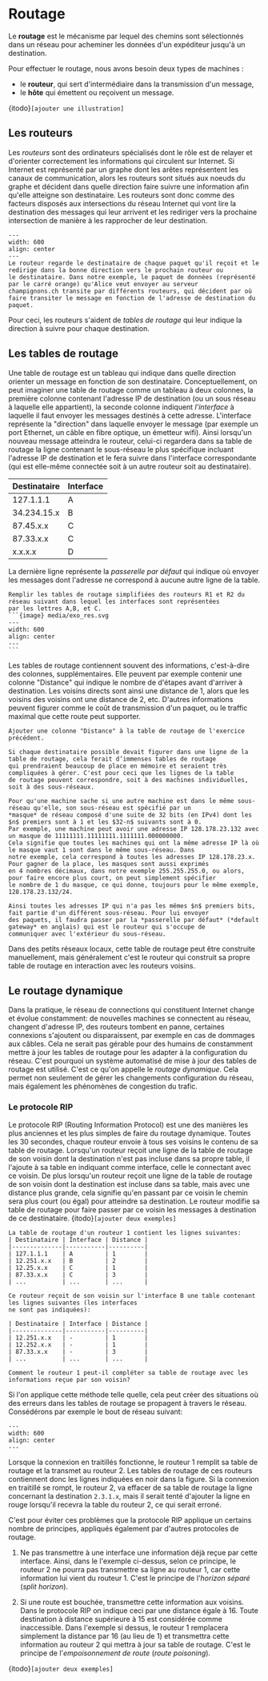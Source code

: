 # Routage

Le **routage** est le mécanisme par lequel des chemins sont sélectionnés dans un réseau pour acheminer les données d'un expéditeur jusqu'à un destination.

Pour effectuer le routage, nous avons besoin deux types de machines :

- le **routeur**, qui sert d'intermédiaire dans la transmission d'un message,
- le **hôte** qui émettent ou reçoivent un message.

{itodo}` [ajouter une illustration] `

## Les routeurs

Les *routeurs* sont des ordinateurs spécialisés dont le rôle est de relayer
et d'orienter correctement les informations qui circulent sur Internet. Si
Internet est représenté par un graphe dont les arêtes représentent les canaux
de communication, alors les routeurs sont situés aux noeuds du graphe et
décident dans quelle direction faire suivre une information afin qu'elle atteigne
son destinataire. Les routeurs sont donc comme des facteurs
disposés aux intersections du réseau Internet qui vont lire la destination des
messages qui leur arrivent et les rediriger vers la prochaine intersection
de manière à les rapprocher de leur destination.

```{figure} media/routing.svg
---
width: 600
align: center
---
Le routeur regarde le destinataire de chaque paquet qu'il reçoit et le redirige dans la bonne direction vers le prochain routeur ou
le destinataire. Dans notre exemple, le paquet de données (représenté par le carré orange) qu'Alice veut envoyer au serveur
champignons.ch transite par différents routeurs, qui décident par où faire transiter le message en fonction de l'adresse de destination du paquet. 
```

Pour ceci, les routeurs s'aident de *tables de routage* qui leur indique la direction à suivre pour chaque destination.

## Les tables de routage

Une table de routage est un tableau qui indique dans quelle direction orienter
un message en fonction de son destinataire. Conceptuellement, on peut imaginer
une table de routage comme un tableau à deux colonnes, la première colonne contenant
l'adresse IP de destination (ou un sous réseau à laquelle elle appartient),
la seconde colonne indiquent *l'interface* à laquelle il faut envoyer
les messages destinés à cette adresse. L'interface représente la "direction" dans laquelle envoyer le message
(par exemple un port Ethernet, un câble en fibre optique, un émetteur wifi).
Ainsi lorsqu'un nouveau message atteindra le routeur, celui-ci regardera dans sa table
de routage la ligne contenant le sous-réseau le plus spécifique incluant l'adresse IP
de destination et le fera suivre dans l'interface correspondante (qui est elle-même connectée soit à un
autre routeur soit au destinataire).

| Destinataire | Interface |
|--------------|-----------|
| 127.1.1.1    | A         |
| 34.234.15.x  | B         |
| 87.45.x.x    | C         |
| 87.33.x.x    | C         |
| x.x.x.x      | D         |

La dernière ligne représente la *passerelle par défaut* qui indique où envoyer les messages dont l'adresse
ne correspond à aucune autre ligne de la table. 

````{Exercise}
Remplir les tables de routage simplifiées des routeurs R1 et R2 du réseau suivant dans lequel les interfaces sont représentées
par les lettres A,B, et C. 
```{image} media/exo_res.svg
---
width: 600
align: center
---
```
````

Les tables de routage contiennent souvent des informations, c'est-à-dire des colonnes, supplémentaires. Elle peuvent
par exemple contenir une colonne "Distance" qui indique le nombre de d'étapes avant d'arriver à destination. Les voisins
directs sont ainsi une distance de 1, alors que les voisins des voisins ont une distance de 2, etc. D'autres informations
peuvent figurer comme le coût de transmission d'un paquet, ou le traffic maximal que cette route peut supporter.

```{Exercise}
Ajouter une colonne "Distance" à la table de routage de l'exercice précédent.

```


```{togofurther} Masques de réseau
Si chaque destinataire possible devait figurer dans une ligne de la table de routage, cela ferait d’immenses tables de routage
qui prendraient beaucoup de place en mémoire et seraient très compliquées à gérer. C'est pour ceci que les lignes de la table
de routage peuvent correspondre, soit à des machines individuelles, soit à des sous-réseaux. 

Pour qu'une machine sache si une autre machine est dans le même sous-réseau qu'elle, son sous-réseau est spécifié par un
*masque* de réseau composé d'une suite de 32 bits (en IPv4) dont les $n$ premiers sont à 1 et les $32-n$ suivants sont à 0.
Par exemple, une machine peut avoir une adresse IP 128.178.23.132 avec un masque de 11111111.11111111.1111111.000000000.
Cela signifie que toutes les machines qui ont la même adresse IP là où le masque vaut 1 sont dans le même sous-réseau. Dans
notre exemple, cela correspond à toutes les adresses IP 128.178.23.x. Pour gagner de la place, les masques sont aussi exprimés
en 4 nombres décimaux, dans notre exemple 255.255.255.0, ou alors, pour faire encore plus court, on peut simplement spécifier
le nombre de 1 du masque, ce qui donne, toujours pour le même exemple, 128.178.23.132/24. 

Ainsi toutes les adresses IP qui n'a pas les mêmes $n$ premiers bits, fait partie d'un différent sous-réseau. Pour lui envoyer
des paquets, il faudra passer par la *passerelle par défaut* (*default gateway* en anglais) qui est le routeur qui s'occupe de
communiquer avec l'extérieur du sous-réseau.

```

Dans des petits réseaux locaux, cette table de routage peut être construite
manuellement, mais généralement c'est le routeur qui construit sa
propre table de routage en interaction avec les routeurs voisins.

## Le routage dynamique

Dans la pratique, le réseau de connections qui constituent Internet change et
évolue constamment: de nouvelles machines se connectent au réseau, changent
d'adresse IP, des
routeurs tombent en panne, certaines
connexions s'ajoutent ou disparaissent, par exemple en cas de dommages aux
câbles. Cela ne serait pas gérable pour des humains de constamment mettre à
jour les tables de routage pour les adapter à la configuration du réseau.
C'est pourquoi un système automatisé de mise à jour des tables de routage
est utilisé. C'est ce qu'on appelle le *routage dynamique*.
Cela permet non
seulement de gérer les changements configuration du réseau, mais également les
phénomènes de congestion du trafic.

### Le protocole RIP

Le protocole RIP (Routing Information Protocol) est une des manières les plus anciennes et
les plus simples de faire du routage dynamique. Toutes les 30 secondes, chaque routeur
envoie à tous ses voisins le contenu de sa table de routage. Lorsqu'un routeur reçoit une ligne
de la table de routage de son voisin dont la destination n'est pas incluse dans sa propre table,
il l'ajoute à sa table en indiquant comme interface, celle le connectant avec ce voisin.
De plus lorsqu'un routeur reçoit une ligne de la table de routage de son voisin dont la destination est incluse dans sa table, mais
avec une distance plus grande, cela signifie qu'en passant par ce voisin le chemin sera plus court (ou égal) pour atteindre sa destination.
Le routeur modifie sa table de routage pour faire passer par ce voisin les messages à destination de ce destinataire.
{itodo}` [ajouter deux exemples] `

```{Exercise}
La table de routage d'un routeur 1 contient les lignes suivantes:
| Destinataire | Interface | Distance |
|--------------|-----------|----------|
| 127.1.1.1    | A         | 1        |
| 12.251.x.x   | B         | 2        |
| 12.25.x.x    | C         | 1        |
| 87.33.x.x    | C         | 3        |
| ...          | ...       | ...      |

Ce routeur reçoit de son voisin sur l'interface B une table contenant les lignes suivantes (les interfaces
ne sont pas indiquées):

| Destinataire | Interface | Distance |
|--------------|-----------|----------|
| 12.251.x.x   | -         | 1        |
| 12.252.x.x   | -         | 1        |
| 87.33.x.x    | -         | 3        |
| ...          | ...       | ...      |

Comment le routeur 1 peut-il compléter sa table de routage avec les informations reçue par son voisin? 

```

Si l'on applique cette méthode telle quelle, cela peut créer des situations où des erreurs dans les tables de
routage se propagent à travers le réseau. Consédérons par exemple le bout de réseau suivant:

```{image} media/ripsplit.svg
---
width: 600
align: center
---
```
Lorsque la connexion en traitillés fonctionne, le routeur 1 remplit sa table de routage et la transmet au routeur 2.
Les tables de routage de ces routeurs contiennent donc les lignes indiquées en noir dans la figure. 
Si la connexion en traitillé se rompt, le routeur 2, va effacer de sa table de routage la ligne 
concernant la destination `2.3.1.x`, mais il serait tenté d'ajouter la ligne en rouge lorsqu'il
recevra la table du routeur 2, ce qui serait erroné. 


C'est pour éviter ces problèmes que la protocole RIP applique un certains nombre de principes, appliqués
également par d'autres protocoles de routage. 

1. Ne pas transmettre à une interface une information déjà reçue par cette interface. Ainsi, dans le l'exemple ci-dessus,
selon ce principe, le routeur 2 ne pourra pas transmettre sa ligne au routeur 1, car cette information lui vient du routeur 1.
C'est le principe de l'*horizon séparé* (*split horizon*). 


2. Si une route est bouchée, transmettre  cette information aux voisins. Dans le protocole RIP on indique
ceci par une distance égale à 16. Toute destination à distance supérieure à 15 est considérée comme inaccessible. Dans
l'exemple si dessus, le routeur 1 remplacera simplement la distance par 16 (au lieu de 1) et transmettra cette information
au routeur 2 qui mettra à jour sa table de routage. C'est le principe de l'*empoisonnement de route* (*route poisoning*).

{itodo}` [ajouter deux exemples] `
